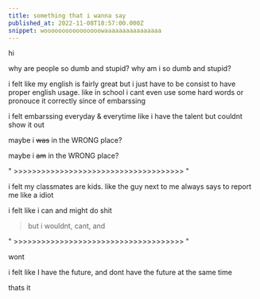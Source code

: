 ```yaml
---
title: something that i wanna say
published_at: 2022-11-08T18:57:00.000Z
snippet: woooooooooooooooowaaaaaaaaaaaaaaaa
---
```

hi

why are people so dumb and stupid?
why am i so dumb and stupid?

i felt like my english is fairly great but i just have to be consist to have proper english usage. like in school i cant even use some hard words or pronouce it correctly since of embarssing

i felt embarssing everyday & everytime like i have the talent but couldnt show it out

maybe i ~~was~~ in the WRONG place?

maybe i ~~am~~ in the WRONG place?

" >>>>>>>>>>>>>>>>>>>>>>>>>>>>>>>>>>>>> "

i felt my classmates are kids. like the guy next to me always says to report me like a idiot

i felt like i can and might do shit

> but i wouldnt, cant, and

" >>>>>>>>>>>>>>>>>>>>>>>>>>>>>>>>>>>>> "

wont

i felt like I have the future, and dont have the future at the same time

thats it